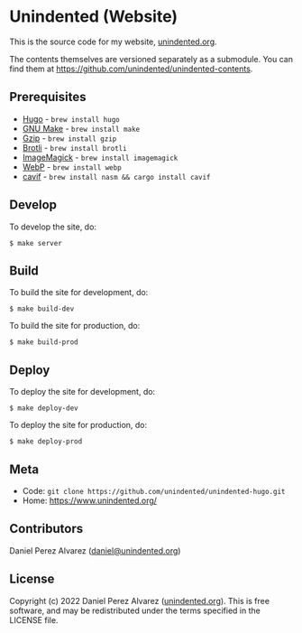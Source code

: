 # Unindented (Website)

This is the source code for my website, [unindented.org](https://www.unindented.org/).

The contents themselves are versioned separately as a submodule. You can find them at <https://github.com/unindented/unindented-contents>.

## Prerequisites

- [Hugo](https://gohugo.io/) - `brew install hugo`
- [GNU Make](https://www.gnu.org/software/make/) - `brew install make`
- [Gzip](https://www.gnu.org/software/gzip/) - `brew install gzip`
- [Brotli](https://github.com/google/brotli) - `brew install brotli`
- [ImageMagick](https://imagemagick.org/) - `brew install imagemagick`
- [WebP](https://developers.google.com/speed/webp) - `brew install webp`
- [cavif](https://github.com/kornelski/cavif-rs) - `brew install nasm && cargo install cavif`

## Develop

To develop the site, do:

```
$ make server
```

## Build

To build the site for development, do:

```
$ make build-dev
```

To build the site for production, do:

```
$ make build-prod
```

## Deploy

To deploy the site for development, do:

```
$ make deploy-dev
```

To deploy the site for production, do:

```
$ make deploy-prod
```

## Meta

- Code: `git clone https://github.com/unindented/unindented-hugo.git`
- Home: <https://www.unindented.org/>

## Contributors

Daniel Perez Alvarez ([daniel@unindented.org](mailto:daniel@unindented.org))

## License

Copyright (c) 2022 Daniel Perez Alvarez ([unindented.org](https://www.unindented.org/)). This is free software, and may be redistributed under the terms specified in the LICENSE file.
